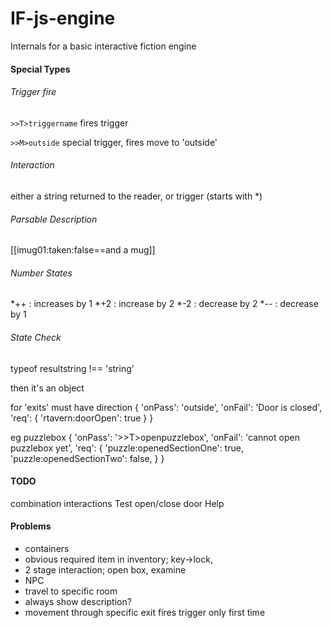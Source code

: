 # IF-js-engine
Internals for a basic interactive fiction engine


#### Special Types

###### Trigger fire

`>>T>triggername` fires trigger

`>>M>outside` special trigger, fires move to 'outside'

###### Interaction

either a string returned to the reader, or trigger (starts with *)

###### Parsable Description

[[imug01:taken:false==and a mug]]

###### Number States

*++ : increases by 1
*+2 : increase by 2
*-2 : decrease by 2
*-- : decrease by 1

###### State Check

typeof resultstring !== 'string'

then it's an object

for 'exits' must have direction
{
    'onPass': 'outside',
    'onFail': 'Door is closed',
    'req': {
        'rtavern:doorOpen': true
    }
}

eg puzzlebox
{
    'onPass': '>>T>openpuzzlebox',
    'onFail': 'cannot open puzzlebox yet',
    'req': {
        'puzzle:openedSectionOne': true,
        'puzzle:openedSectionTwo': false,
    }
}

#### TODO

combination interactions
Test open/close door
Help

#### Problems
- containers
- obvious required item in inventory; key->lock, 
- 2 stage interaction; open box, examine
- NPC
- travel to specific room
- always show description?
- movement through specific exit fires trigger only first time
